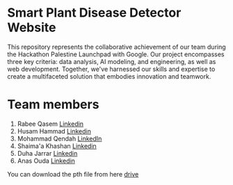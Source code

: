 # Smart Plant Disease Detector Website

This repository represents the collaborative achievement of our team during the Hackathon Palestine Launchpad with Google. Our project encompasses three key criteria: data analysis, AI modeling, and engineering, as well as web development. Together, we've harnessed our skills and expertise to create a multifaceted solution that embodies innovation and teamwork.


# Team members
1. Rabee Qasem   [Linkedin](https://www.linkedin.com/in/rabeeqasem/)
2. Husam Hammad [Linkedin](https://www.linkedin.com/in/husam-hammad-38709b214/)
3. Mohammad Qendah [LinkedIn](https://www.linkedin.com/in/mohamad-qendah/)
4. Shaima'a Khashan [Linkedin](https://www.linkedin.com/in/shaimaa-khashan-70b782139/)
5. Duha Jarrar [Linkedin](https://www.linkedin.com/in/duha-jarrar/)
6. Anas Ouda [Linkedin](https://www.linkedin.com/in/anas-ouda-b170bb1a3/)



   
You can download the pth file from here [drive](https://drive.google.com/file/d/1pYKu1CkVwPuowm6iptSpAaF_ZSExMCw8/view?usp=drive_link)







